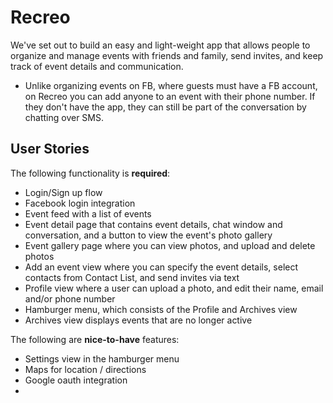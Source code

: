 # Recreo

We've set out to build an easy and light-weight app that allows people to organize and manage events with friends and family, send invites, and keep track of event details and communication.

* Unlike organizing events on FB, where guests must have a FB account, on Recreo you can add anyone to an event with their phone number. If they don't have the app, they can still be part of the conversation by chatting over SMS.

## User Stories

The following functionality is **required**:
- Login/Sign up flow 
- Facebook login integration
- Event feed with a list of events
- Event detail page that contains event details, chat window and conversation, and a button to view the event's photo gallery
- Event gallery page where you can view photos, and upload and delete photos
- Add an event view where you can specify the event details, select contacts from Contact List, and send invites via text
- Profile view where a user can upload a photo, and edit their name, email and/or phone number
- Hamburger menu, which consists of the Profile and Archives view
- Archives view displays events that are no longer active

The following are **nice-to-have** features:
- Settings view in the hamburger menu
- Maps for location / directions
- Google oauth integration
- 
